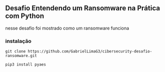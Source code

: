## Desafio Entendendo um Ransomware na Prática com Python

<p>nesse desafio foi mostrado como um ransomware funciona</p>

### instalação

```
git clone https://github.com/GabrielLimaG3/cibersecurity-desafio-ransomware.git

pip3 install pyaes
```